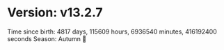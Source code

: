 # Version: v13.2.7
Time since birth: 4817 days, 115609 hours, 6936540 minutes, 416192400 seconds
Season: Autumn 🍁
